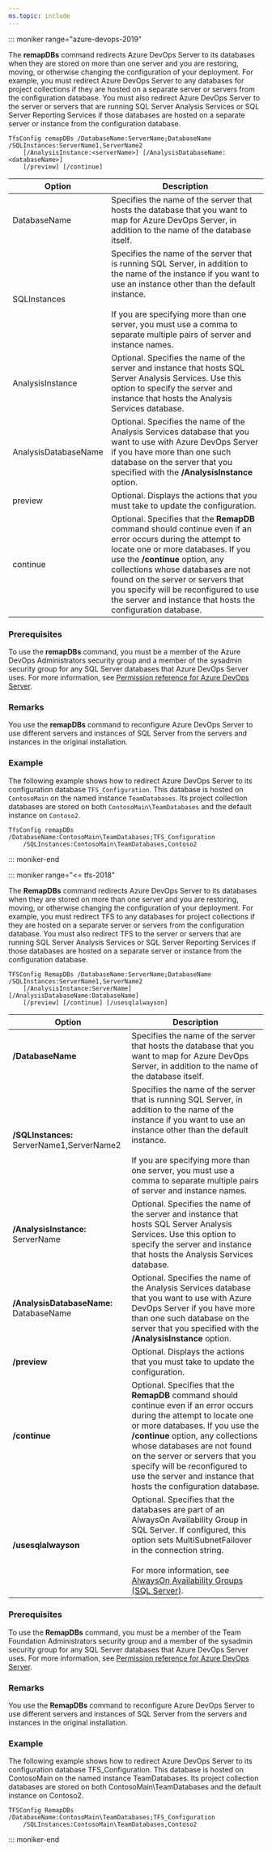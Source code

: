 ```yaml
---
ms.topic: include
---
```


::: moniker range="azure-devops-2019"

The **remapDBs** command redirects Azure DevOps Server to its databases when they are stored on more than one server and you are restoring, moving, or otherwise changing the configuration of your deployment.
For example, you must redirect Azure DevOps Server to any databases for project collections if they are hosted on a separate server or servers from the configuration database.
You must also redirect Azure DevOps Server to the server or servers that are running SQL Server Analysis Services or SQL Server Reporting Services if those databases are hosted on a separate server or instance from the configuration database.

```
TfsConfig remapDBs /DatabaseName:ServerName;DatabaseName /SQLInstances:ServerName1,ServerName2
	[/AnalysisInstance:<serverName>] [/AnalysisDatabaseName:<databaseName>]
	[/preview] [/continue]
```

|Option|Description|
|---|---|
|DatabaseName|Specifies the name of the server that hosts the database that you want to map for Azure DevOps Server, in addition to the name of the database itself.|
|SQLInstances|Specifies the name of the server that is running SQL Server, in addition to the name of the instance if you want to use an instance other than the default instance.<br/><br/>If you are specifying more than one server, you must use a comma to separate multiple pairs of server and instance names.|
|AnalysisInstance|Optional. Specifies the name of the server and instance that hosts SQL Server Analysis Services. Use this option to specify the server and instance that hosts the Analysis Services database.|
|AnalysisDatabaseName|Optional. Specifies the name of the Analysis Services database that you want to use with Azure DevOps Server if you have more than one such database on the server that you specified with the <strong>/AnalysisInstance</strong> option.|
|preview|Optional. Displays the actions that you must take to update the configuration.|
|continue|Optional. Specifies that the <strong>RemapDB</strong> command should continue even if an error occurs during the attempt to locate one or more databases. If you use the <strong>/continue</strong> option, any collections whose databases are not found on the server or servers that you specify will be reconfigured to use the server and instance that hosts the configuration database.|

### Prerequisites

To use the **remapDBs** command, you must be a member of the Azure DevOps Administrators security group and a member of the sysadmin security group for any SQL Server databases that Azure DevOps Server uses. For more information, see [Permission reference for Azure DevOps Server](/azure/devops/security/permissions).

### Remarks

You use the **remapDBs** command to reconfigure Azure DevOps Server to use different servers and instances of SQL Server from the servers and instances in the original installation.

### Example

The following example shows how to redirect Azure DevOps Server to its configuration database `TFS_Configuration`.
This database is hosted on `ContosoMain` on the named instance `TeamDatabases`.
Its project collection databases are stored on both `ContosoMain\TeamDatabases` and the default instance on `Contoso2`.

```
TfsConfig remapDBs /DatabaseName:ContosoMain\TeamDatabases;TFS_Configuration
	/SQLInstances:ContosoMain\TeamDatabases,Contoso2
```

::: moniker-end

::: moniker range="<= tfs-2018"

The **RemapDBs** command redirects Azure DevOps Server to its databases when they are stored on more than one server and you are restoring, moving, or otherwise changing the configuration of your deployment.
For example, you must redirect TFS to any databases for project collections if they are hosted on a separate server or servers from the configuration database.
You must also redirect TFS to the server or servers that are running SQL Server Analysis Services or SQL Server Reporting Services if those databases are hosted on a separate server or instance from the configuration database.

	TFSConfig RemapDBs /DatabaseName:ServerName;DatabaseName /SQLInstances:ServerName1,ServerName2
		[/AnalysisInstance:ServerName] [/AnalysisDatabaseName:DatabaseName]
		[/preview] [/continue] [/usesqlalwayson]

<table>
	<thead>
		<tr>
			<th>Option</th>
			<th>Description</th>
		</tr>
	</thead>
	<tbody>
		<tr>
			<td><strong>/DatabaseName</strong></td>
			<td>Specifies the name of the server that hosts the database that you want to map for Azure DevOps Server, in addition to the name of the database itself.</td>
		</tr>
		<tr>
			<td><strong>/SQLInstances:</strong> ServerName1,ServerName2</td>
			<td>
				Specifies the name of the server that is running SQL Server,
				in addition to the name of the instance if you want to use an instance other than the default instance.<br/><br/>
				If you are specifying more than one server, you must use a comma to separate multiple pairs of server and instance names.
			</td>
		</tr>
		<tr>
			<td><strong>/AnalysisInstance:</strong> ServerName</td>
			<td>
				Optional. Specifies the name of the server and instance that hosts SQL Server Analysis Services.
				Use this option to specify the server and instance that hosts the Analysis Services database.
			</td>
		</tr>
		<tr>
			<td><strong>/AnalysisDatabaseName:</strong> DatabaseName</td>
			<td>
				Optional. Specifies the name of the Analysis Services database that you want to use
				with Azure DevOps Server if you have more than one such database on the server that you specified with the <strong>/AnalysisInstance</strong> option.
			</td>
		</tr>
		<tr>
			<td><strong>/preview</strong></td>
			<td>Optional. Displays the actions that you must take to update the configuration.</td>
		</tr>
		<tr>
			<td><strong>/continue</strong></td>
			<td>
				Optional. Specifies that the <strong>RemapDB</strong> command should continue even if an error occurs during the attempt to locate one or more databases.
				If you use the <strong>/continue</strong> option, any collections whose databases are not found on the server or servers that you specify
				will be reconfigured to use the server and instance that hosts the configuration database.
			</td>
		</tr>
		<tr>
			<td><strong>/usesqlalwayson</strong></td>
			<td>
				Optional. Specifies that the databases are part of an AlwaysOn Availability Group in SQL Server.
				If configured, this option sets MultiSubnetFailover in the connection string.<br/><br/>
				For more information, see <a href="http://msdn.microsoft.com/library/hh510230.aspx">AlwaysOn Availability Groups (SQL Server)</a>.
			</td>
		</tr>
	</tbody>
</table>

### Prerequisites

To use the **RemapDBs** command, you must be a member of the Team Foundation Administrators security group and a member of the sysadmin security group for any SQL Server databases that Azure DevOps Server uses. For more information, see [Permission reference for Azure DevOps Server](/azure/devops/security/permissions).

### Remarks

You use the **RemapDBs** command to reconfigure Azure DevOps Server to use different servers and instances of SQL Server from the servers and instances in the original installation.

### Example

The following example shows how to redirect Azure DevOps Server to its configuration database TFS\_Configuration.
This database is hosted on ContosoMain on the named instance TeamDatabases.
Its project collection databases are stored on both ContosoMain\\TeamDatabases and the default instance on Contoso2.

    TFSConfig RemapDBs /DatabaseName:ContosoMain\TeamDatabases;TFS_Configuration
		/SQLInstances:ContosoMain\TeamDatabases,Contoso2

::: moniker-end